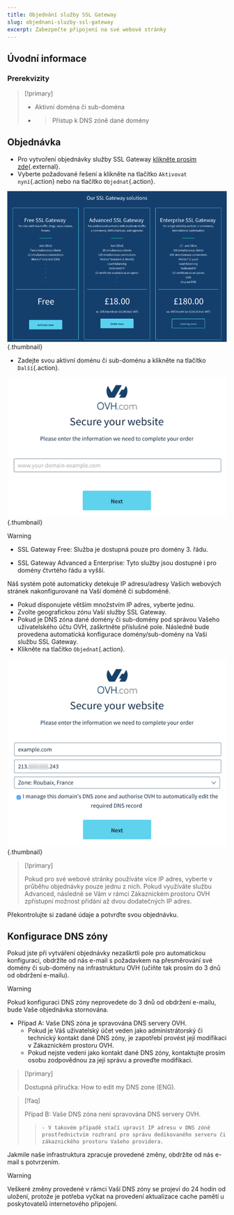 ```yaml
---
title: Objednání služby SSL Gateway
slug: objednani-sluzby-ssl-gateway
excerpt: Zabezpečte připojení na své webové stránky
---
```



## Úvodní informace

### Prerekvizity


> [!primary]
>
> - Aktivní doména či sub-doména
>
> - > Přístup k DNS zóně dané domény
> 


## Objednávka

- Pro vytvoření objednávky služby SSL Gateway [klikněte prosím zde](https://www.ovh.cz/ssl-gateway){.external}.
- Vyberte požadované řešení a klikněte na tlačítko `Aktivovat nyní`{.action} nebo na tlačítko `Objednat`{.action}.

![obchodni stranka](images/1-en.png){.thumbnail}

- Zadejte svou aktivní doménu či sub-doménu a klikněte na tlačítko `Další`{.action}.

![objednani zdarma](images/2-en.png){.thumbnail}



> [!warning]
>
> - SSL Gateway Free: Služba je dostupná pouze pro domény 3. řádu.
>
> - SSL Gateway Advanced a Enterprise: Tyto služby jsou dostupné i pro domény čtvrtého řádu a vyšší.
> 


Náš systém poté automaticky detekuje IP adresu/adresy Vašich webových stránek nakonfigurované na Vaší doméně či subdoméně.

- Pokud disponujete větším množstvím IP adres, vyberte jednu.
- Zvolte geografickou zónu Vaší služby SSL Gateway.
- Pokud je DNS zóna dané domény či sub-domény pod správou Vašeho uživatelského účtu OVH, zaškrtněte příslušné pole. Následně bude provedena automatická konfigurace domény/sub-domény na Vaší službu SSL Gateway.
- Klikněte na tlačítko `Objednat`{.action}.


![objednani zdarma](images/3-en.png){.thumbnail}



> [!primary]
>
> Pokud pro své webové stránky používáte více IP adres, vyberte v průběhu objednávky pouze jednu z nich.
> Pokud využíváte službu Advanced, následně se Vám v rámci Zákaznickém prostoru OVH zpřístupní možnost přidání až dvou dodatečných IP adres.
> 

Překontrolujte si zadané údaje a potvrďte svou objednávku.


## Konfigurace DNS zóny

Pokud jste při vytváření objednávky nezaškrtli pole pro automatickou konfiguraci, obdržíte od nás e-mail s požadavkem na přesměrování své domény či sub-domény na infrastrukturu OVH (učiňte tak prosím do 3 dnů od obdržení e-mailu).


> [!warning]
>
> Pokud konfiguraci DNS zóny neprovedete do 3 dnů od obdržení e-mailu, bude Vaše objednávka stornována.
> 

- Případ A: Vaše DNS zóna je spravována DNS servery OVH.
    - Pokud je Váš uživatelský účet veden jako administrátorský či technický kontakt dané DNS zóny, je zapotřebí provést její modifikaci v Zákaznickém prostoru OVH.
    - Pokud nejste vedeni jako kontakt dané DNS zóny, kontaktujte prosím osobu zodpovědnou za její správu a proveďte modifikaci.


> [!primary]
>
> Dostupná příručka: How to edit my DNS zone (ENG).
> 

> [!faq]
>
> Případ B: Vaše DNS zóna není spravována DNS servery OVH.
>> 
>>     - V takovém případě stačí upravit IP adresu v DNS zóně prostřednictvím rozhraní pro správu dedikovaného serveru či zákaznického prostoru Vašeho providera.
>

Jakmile naše infrastruktura zpracuje provedené změny, obdržíte od nás e-mail s potvrzením.



> [!warning]
>
> Veškeré změny provedené v rámci Vaší DNS zóny se projeví do 24 hodin od uložení, protože je potřeba vyčkat na provedení aktualizace cache pamětí u poskytovatelů internetového připojení.
> 